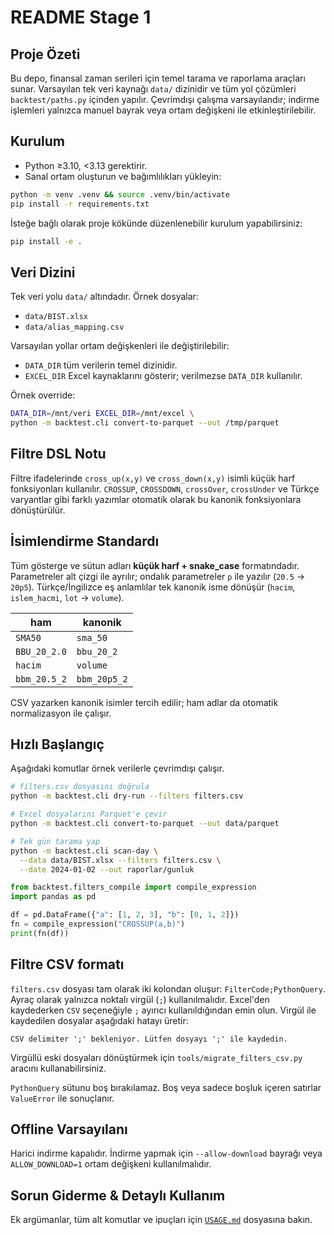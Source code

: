 # README Stage 1

## Proje Özeti
Bu depo, finansal zaman serileri için temel tarama ve raporlama araçları
sunar. Varsayılan tek veri kaynağı `data/` dizinidir ve tüm yol çözümleri
`backtest/paths.py` içinden yapılır. Çevrimdışı çalışma varsayılandır;
indirme işlemleri yalnızca manuel bayrak veya ortam değişkeni ile
etkinleştirilebilir.

## Kurulum
- Python ≥3.10, <3.13 gerektirir.
- Sanal ortam oluşturun ve bağımlılıkları yükleyin:

```bash
python -m venv .venv && source .venv/bin/activate
pip install -r requirements.txt
```

İsteğe bağlı olarak proje kökünde düzenlenebilir kurulum yapabilirsiniz:

```bash
pip install -e .
```

## Veri Dizini
Tek veri yolu `data/` altındadır. Örnek dosyalar:
- `data/BIST.xlsx`
- `data/alias_mapping.csv`

Varsayılan yollar ortam değişkenleri ile değiştirilebilir:
- `DATA_DIR` tüm verilerin temel dizinidir.
- `EXCEL_DIR` Excel kaynaklarını gösterir; verilmezse `DATA_DIR`
  kullanılır.

Örnek override:

```bash
DATA_DIR=/mnt/veri EXCEL_DIR=/mnt/excel \
python -m backtest.cli convert-to-parquet --out /tmp/parquet
```

## Filtre DSL Notu
Filtre ifadelerinde `cross_up(x,y)` ve `cross_down(x,y)` isimli küçük harf
fonksiyonları kullanılır. `CROSSUP`, `CROSSDOWN`, `crossOver`, `crossUnder`
ve Türkçe varyantlar gibi farklı yazımlar otomatik olarak bu kanonik
fonksiyonlara dönüştürülür.

## İsimlendirme Standardı
Tüm gösterge ve sütun adları **küçük harf + snake_case** formatındadır.
Parametreler alt çizgi ile ayrılır; ondalık parametreler `p` ile
yazılır (`20.5` → `20p5`). Türkçe/İngilizce eş anlamlılar tek kanonik isme
dönüşür (`hacim`, `islem_hacmi`, `lot` → `volume`).

| ham | kanonik |
| --- | --- |
| `SMA50` | `sma_50` |
| `BBU_20_2.0` | `bbu_20_2` |
| `hacim` | `volume` |
| `bbm_20.5_2` | `bbm_20p5_2` |

CSV yazarken kanonik isimler tercih edilir; ham adlar da otomatik
normalizasyon ile çalışır.

## Hızlı Başlangıç
Aşağıdaki komutlar örnek verilerle çevrimdışı çalışır.

```bash
# filters.csv dosyasını doğrula
python -m backtest.cli dry-run --filters filters.csv

# Excel dosyalarını Parquet'e çevir
python -m backtest.cli convert-to-parquet --out data/parquet

# Tek gün tarama yap
python -m backtest.cli scan-day \
  --data data/BIST.xlsx --filters filters.csv \
  --date 2024-01-02 --out raporlar/gunluk
```

```python
from backtest.filters_compile import compile_expression
import pandas as pd

df = pd.DataFrame({"a": [1, 2, 3], "b": [0, 1, 2]})
fn = compile_expression("CROSSUP(a,b)")
print(fn(df))
```

## Filtre CSV formatı

`filters.csv` dosyası tam olarak iki kolondan oluşur:
`FilterCode;PythonQuery`. Ayraç olarak yalnızca noktalı virgül (`;`)
kullanılmalıdır. Excel'den kaydederken `CSV` seçeneğiyle `;` ayırıcı
kullanıldığından emin olun. Virgül ile kaydedilen dosyalar aşağıdaki hatayı
üretir:

```
CSV delimiter ';' bekleniyor. Lütfen dosyayı ';' ile kaydedin.
```

Virgüllü eski dosyaları dönüştürmek için `tools/migrate_filters_csv.py`
aracını kullanabilirsiniz.

`PythonQuery` sütunu boş bırakılamaz. Boş veya sadece boşluk içeren
satırlar `ValueError` ile sonuçlanır.

## Offline Varsayılanı
Harici indirme kapalıdır. İndirme yapmak için
`--allow-download` bayrağı veya `ALLOW_DOWNLOAD=1` ortam değişkeni
kullanılmalıdır.

## Sorun Giderme & Detaylı Kullanım
Ek argümanlar, tüm alt komutlar ve ipuçları için
[`USAGE.md`](USAGE.md) dosyasına bakın.
